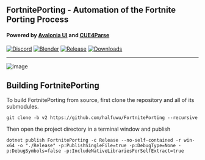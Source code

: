﻿FortnitePorting - Automation of the Fortnite Porting Process
------------------------------------------

#### Powered by [Avalonia UI](https://avaloniaui.net/) and [CUE4Parse](https://github.com/FabianFG/CUE4Parse)

[![Discord](https://discord.com/api/guilds/866821077769781249/widget.png?style=shield)](https://discord.gg/DZ5YFXdBA6)
[![Blender](https://img.shields.io/badge/Blender-4.0+-blue?logo=blender&logoColor=white&color=orange)](https://www.blender.org/download/)
[![Release](https://img.shields.io/github/release/halfuwu/FortnitePorting)]()
[![Downloads](https://img.shields.io/github/downloads/halfuwu/FortnitePorting/total?color=green)]()
***

![image](https://github.com/halfuwu/FortnitePorting/assets/69497698/9b0ee275-21de-4e52-aafe-847b0231a9aa)

## Building FortnitePorting

To build FortnitePorting from source, first clone the repository and all of its submodules.

```
git clone -b v2 https://github.com/halfuwu/FortnitePorting --recursive
```

Then open the project directory in a terminal window and publish

```
dotnet publish FortnitePorting -c Release --no-self-contained -r win-x64 -o "./Release" -p:PublishSingleFile=true -p:DebugType=None -p:DebugSymbols=false -p:IncludeNativeLibrariesForSelfExtract=true
```
